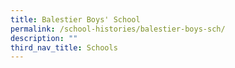 ```yaml
---
title: Balestier Boys' School
permalink: /school-histories/balestier-boys-sch/
description: ""
third_nav_title: Schools
---
```


